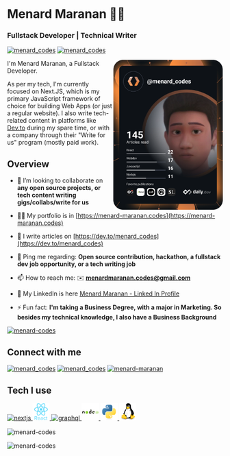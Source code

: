 <h1>Menard Maranan 👨‍💻</h1>
<h3>Fullstack Developer | Technical Writer</h3>

<!-- ![programmer gif](https://raw.githubusercontent.com/menard-codes/menard-codes/main/e426702edf874b181aced1e2fa5c6cde.gif) -->

<!-- <div style="width: 100%; height 100%; display: flex; justify-content: center;">
	<img src="https://raw.githubusercontent.com/menard-codes/menard-codes/main/e426702edf874b181aced1e2fa5c6cde.gif" />
</div> -->

<!-- <a href="https://app.daily.dev/menard_codes"><img src="https://api.daily.dev/devcards/0fb3d78eef0d4659a77efebf454af8d0.png?r=fsd" width="400" alt="Menard Maranan's Dev Card"/></a> -->

<a href="mailto:?to=menardmaranan.codes@gmail.com" target="blank"><img src="https://img.shields.io/badge/Gmail-D14836?style=for-the-badge&logo=gmail&logoColor=white" alt="menard_codes" /></a>
<a href="https://twitter.com/menard_codes" target="blank"><img src="https://img.shields.io/twitter/follow/menard_codes?logo=twitter&style=for-the-badge" alt="menard_codes" /></a>

<p>
	<a href="https://app.daily.dev/menard_codes" targe="_blank">
		<img
		     src="https://github.com/menard-codes/menard-codes/blob/main/devcard.svg"
		     width="256"
		     align="right"
		     alt="Menard Maranan's Dev Card"/>
	</a>
	<p>
		I'm Menard Maranan, a Fullstack Developer.
	</p>
	<p>
		As per my tech, I'm currently focused on Next.JS, which is my primary JavaScript framework of choice for building Web Apps (or just a regular website). I also write tech-related content in platforms like
		<a href="https://dev.to/menard_codes" target="_blank">Dev.to</a>
		during my spare time, or with a company through their "Write for us" program (mostly paid work).
	</p>
</p>

## Overview

<!-- - 🔭 I’m currently working on: **My Start-up.** -->

<!-- - 🌱 I’m currently learning **TypeScript, Jest, React Testing Library, and Playwright (e2e)** -->

- 👯 I’m looking to collaborate on **any open source projects, or tech content writing gigs/collabs/write for us**

- 👨‍💻 My portfolio is in [https://menard-maranan.codes](https://menard-maranan.codes)

- 📝 I write articles on [https://dev.to/menard_codes](https://dev.to/menard_codes)

- 💬 Ping me regarding: **Open source contribution, hackathon, a fullstack dev job opportunity, or a tech writing job**

- 📫 How to reach me: ✉️ **menardmaranan.codes@gmail.com**

- 📄 My LinkedIn is here [Menard Maranan - Linked In Profile](https://www.linkedin.com/in/menard-maranan/)

- ⚡ Fun fact: **I'm taking a Business Degree, with a major in Marketing. So besides my technical knowledge, I also have a Business Background**

<p align="left">
<a href="https://github.com/ryo-ma/github-profile-trophy"><img src="https://github-profile-trophy.vercel.app/?username=menard-codes" alt="menard-codes" /></a> </p>

<h2>Connect with me</h2>

<a href="https://dev.to/menard_codes" target="blank"><img src="https://cdn.jsdelivr.net/npm/simple-icons@3.0.1/icons/dev-dot-to.svg" alt="menard_codes" height="30" width="40" /></a>
<a href="https://twitter.com/menard_codes" target="blank"><img src="https://raw.githubusercontent.com/rahuldkjain/github-profile-readme-generator/master/src/images/icons/Social/twitter.svg" alt="menard_codes" height="30" width="40" /></a>
<a href="https://linkedin.com/in/menard-maranan" target="blank"><img src="https://raw.githubusercontent.com/rahuldkjain/github-profile-readme-generator/master/src/images/icons/Social/linked-in-alt.svg" alt="menard-maranan" height="30" width="40" /></a>

<h2>Tech I use</h2>

<p>
	
<a href="https://nextjs.org/" target="_blank">
	<img src="https://cdn.worldvectorlogo.com/logos/nextjs-3.svg" alt="nextjs" width="40" height="40"/>
</a>

<a href="https://reactjs.org/" target="_blank">
	<img src="https://raw.githubusercontent.com/devicons/devicon/master/icons/react/react-original-wordmark.svg" alt="react" width="40" height="40"/>
</a>

<a href="https://graphql.org" target="_blank">
    <img src="https://www.vectorlogo.zone/logos/graphql/graphql-icon.svg" alt="graphql" width="40" height="40"/>
</a>

<a href="https://nodejs.org" target="_blank">
	<img src="https://raw.githubusercontent.com/devicons/devicon/master/icons/nodejs/nodejs-original-wordmark.svg" alt="nodejs" width="40" height="40"/>
</a>

<a href="https://www.python.org" target="_blank">
	<img src="https://raw.githubusercontent.com/devicons/devicon/master/icons/python/python-original.svg" alt="python" width="40" height="40"/>
</a>

<a href="https://www.linux.org/" target="_blank">
	<img src="https://raw.githubusercontent.com/devicons/devicon/master/icons/linux/linux-original.svg" alt="linux" width="40" height="40"/>
</a>
	
</p>
	

<p><img align="center" src="https://github-readme-stats.vercel.app/api/top-langs?username=menard-codes&show_icons=true&locale=en&layout=compact" alt="menard-codes" /></p>

<p><img align="center" src="https://github-readme-streak-stats.herokuapp.com/?user=menard-codes&" alt="menard-codes" /></p>

